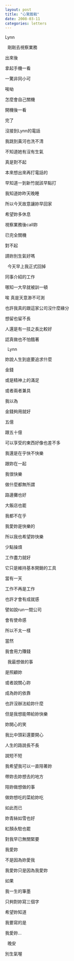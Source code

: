```yaml
---
layout: post
title: "心驚膽戰"
date: 2008-03-11
categories: letters
---
```



Lynn

 
剛剛去視察業務


出來後


拿起手機一看


一驚非同小可


唉呦


怎麼會自己關機


開機後一看


完了


沒接到Lynn的電話


我跳到黃河也洗不清


不知道她有沒有生氣


真是對不起


本來想出來再打電話的


早知道一到新竹就該早點打


我知道妳昨天晚睡


所以今天故意讓妳早回家


希望妳多休息


視察業務後call妳


已完全關機


對不起


請妳別生氣好嗎


 
今天早上我正式回掉


同事介紹的工作


哪知一大早就被訓一頓


唉 真是天意渺不可測


也許我真的跟這家公司沒什麼緣分


想留也留不長


人還是有一技之長比較好


認真做也不怕餓著


 
Lynn


妳說人生到底要追求什麼


金錢


或是精神上的滿足


或者兩者兼具


我以為


金錢夠用就好


五億


跟五十億


可以享受的東西好像也差不多


我還是在乎快不快樂


跟妳在一起


我很快樂


做什麼都無所謂


路邊攤也好


大飯店也罷


我都不在乎


我愛妳是快樂的


所以我也希望妳快樂


少點操煩


工作盡力就好


它只是維持基本開銷的工具


當有一天


工作不再是工作


也許才會有成就感


譬如說run一間公司


會有使命感


所以不太一樣


當然


我會用力賺錢


 
我最想做的事


是照顧妳


或者說關心妳


成為妳的依靠


也許沒辦法給妳什麼


但是我想能帶給妳快樂


妳開心的笑


我比中頭彩還要開心


人生的路說長不長


說短不短


我希望我可以一直陪著妳


帶妳去妳想去的地方


陪妳做想做的事


做妳想吃的菜給妳吃


如此而已


妳青絲如雪也好


紅顏永駐也罷


對我早已無關緊要


我愛妳


不是因為妳愛我


我愛妳只是因為我愛妳


如果


我一生的筆墨


只夠對妳寫三個字


希望妳知道


我要寫的是


我愛妳...

 
晚安


別生氣喔
